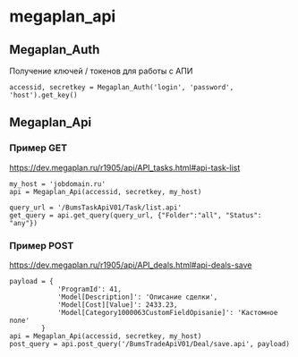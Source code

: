 # megaplan_api

## Megaplan_Auth

Получение ключей / токенов для работы с АПИ

    accessid, secretkey = Megaplan_Auth('login', 'password', 'host').get_key()

## Megaplan_Api

### Пример GET
https://dev.megaplan.ru/r1905/api/API_tasks.html#api-task-list

    my_host = 'jobdomain.ru'
    api = Megaplan_Api(accessid, secretkey, my_host)

    query_url = '/BumsTaskApiV01/Task/list.api'
    get_query = api.get_query(query_url, {"Folder":"all", "Status": "any"})

### Пример POST

https://dev.megaplan.ru/r1905/api/API_deals.html#api-deals-save

    payload = {
                'ProgramId': 41,
                'Model[Description]': 'Описание сделки',
                'Model[Cost][Value]': 2433.23,
                'Model[Category1000063CustomFieldOpisanie]': 'Кастомное поле'
            }
    api = Megaplan_Api(accessid, secretkey, my_host)
    post_query = api.post_query('/BumsTradeApiV01/Deal/save.api', payload)

